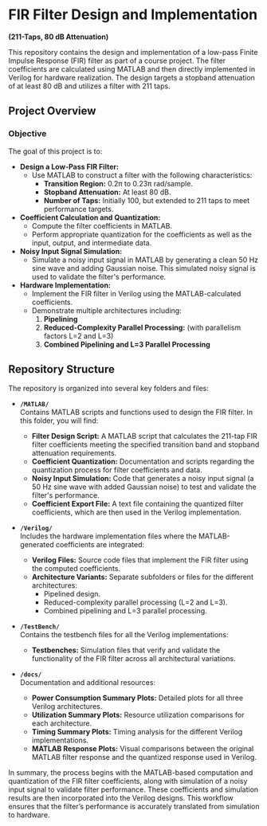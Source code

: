 # FIR Filter Design and Implementation  
**(211-Taps, 80 dB Attenuation)**

This repository contains the design and implementation of a low-pass Finite Impulse Response (FIR) filter as part of a course project. The filter coefficients are calculated using MATLAB and then directly implemented in Verilog for hardware realization. The design targets a stopband attenuation of at least 80 dB and utilizes a filter with 211 taps.

## Project Overview

### Objective
The goal of this project is to:
- **Design a Low-Pass FIR Filter:** 
  - Use MATLAB to construct a filter with the following characteristics:
    - **Transition Region:** 0.2π to 0.23π rad/sample.
    - **Stopband Attenuation:** At least 80 dB.
    - **Number of Taps:** Initially 100, but extended to 211 taps to meet performance targets.
- **Coefficient Calculation and Quantization:**  
  - Compute the filter coefficients in MATLAB.
  - Perform appropriate quantization for the coefficients as well as the input, output, and intermediate data.
- **Noisy Input Signal Simulation:**
  - Simulate a noisy input signal in MATLAB by generating a clean 50 Hz sine wave and adding Gaussian noise. This simulated noisy signal is used to validate the filter's performance.
- **Hardware Implementation:**  
  - Implement the FIR filter in Verilog using the MATLAB-calculated coefficients.
  - Demonstrate multiple architectures including:
    1. **Pipelining**
    2. **Reduced-Complexity Parallel Processing:** (with parallelism factors L=2 and L=3)
    3. **Combined Pipelining and L=3 Parallel Processing**

## Repository Structure

The repository is organized into several key folders and files:

- **`/MATLAB/`**  
  Contains MATLAB scripts and functions used to design the FIR filter. In this folder, you will find:
  - **Filter Design Script:** A MATLAB script that calculates the 211-tap FIR filter coefficients meeting the specified transition band and stopband attenuation requirements.
  - **Coefficient Quantization:** Documentation and scripts regarding the quantization process for filter coefficients and data.
  - **Noisy Input Simulation:** Code that generates a noisy input signal (a 50 Hz sine wave with added Gaussian noise) to test and validate the filter's performance.
  - **Coefficient Export File:** A text file containing the quantized filter coefficients, which are then used in the Verilog implementation.

- **`/Verilog/`**  
  Includes the hardware implementation files where the MATLAB-generated coefficients are integrated:
  - **Verilog Files:** Source code files that implement the FIR filter using the computed coefficients.
  - **Architecture Variants:** Separate subfolders or files for the different architectures:
    - Pipelined design.
    - Reduced-complexity parallel processing (L=2 and L=3).
    - Combined pipelining and L=3 parallel processing.

- **`/TestBench/`**  
  Contains the testbench files for all the Verilog implementations:
  - **Testbenches:** Simulation files that verify and validate the functionality of the FIR filter across all architectural variations.

- **`/docs/`**  
  Documentation and additional resources:
  - **Power Consumption Summary Plots:** Detailed plots for all three Verilog architectures.
  - **Utilization Summary Plots:** Resource utilization comparisons for each architecture.
  - **Timing Summary Plots:** Timing analysis for the different Verilog implementations.
  - **MATLAB Response Plots:** Visual comparisons between the original MATLAB filter response and the quantized response used in Verilog.

In summary, the process begins with the MATLAB-based computation and quantization of the FIR filter coefficients, along with simulation of a noisy input signal to validate filter performance. These coefficients and simulation results are then incorporated into the Verilog designs. This workflow ensures that the filter’s performance is accurately translated from simulation to hardware.
